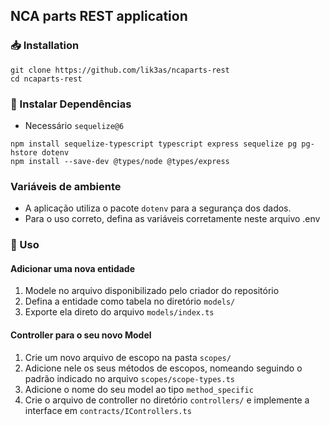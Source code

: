 ## NCA parts REST application
### 📥 Installation 
```
git clone https://github.com/lik3as/ncaparts-rest
cd ncaparts-rest
```
### 🔗 Instalar Dependências 
- Necessário ```sequelize@6```
```
npm install sequelize-typescript typescript express sequelize pg pg-hstore dotenv
npm install --save-dev @types/node @types/express
```
### Variáveis de ambiente
- A aplicação utiliza o pacote ```dotenv``` para a segurança dos dados.
- Para o uso correto, defina as variáveis corretamente neste arquivo .env
### 🚀 Uso 
#### Adicionar uma nova entidade
1. Modele no arquivo disponibilizado pelo criador do repositório
2. Defina a entidade como tabela no diretório ```models/```
3. Exporte ela direto do arquivo ```models/index.ts```

#### Controller para o seu novo Model
1. Crie um novo arquivo de escopo na pasta ```scopes/```
2. Adicione nele os seus métodos de escopos, nomeando seguindo o padrão indicado no arquivo ```scopes/scope-types.ts```
3. Adicione o nome do seu model ao tipo ```method_specific```
4. Crie o arquivo de controller no diretório ```controllers/``` e implemente a interface em ```contracts/IControllers.ts```
